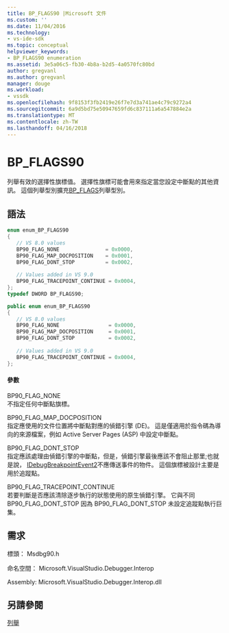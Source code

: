 ```yaml
---
title: BP_FLAGS90 |Microsoft 文件
ms.custom: ''
ms.date: 11/04/2016
ms.technology:
- vs-ide-sdk
ms.topic: conceptual
helpviewer_keywords:
- BP_FLAGS90 enumeration
ms.assetid: 3e5a06c5-fb30-4b8a-b2d5-4a0570fc80bd
author: gregvanl
ms.author: gregvanl
manager: douge
ms.workload:
- vssdk
ms.openlocfilehash: 9f8153f3fb2419e26f7e7d3a741ae4c79c9272a4
ms.sourcegitcommit: 6a9d5bd75e50947659fd6c837111a6a547884e2a
ms.translationtype: MT
ms.contentlocale: zh-TW
ms.lasthandoff: 04/16/2018
---
```

# <a name="bpflags90"></a>BP_FLAGS90
列舉有效的選擇性旗標值。 選擇性旗標可能會用來指定當您設定中斷點的其他資訊。 這個列舉型別擴充[BP_FLAGS](../../../extensibility/debugger/reference/bp-flags.md)列舉型別。  
  
## <a name="syntax"></a>語法  
  
```cpp  
enum enum_BP_FLAGS90  
{  
   // VS 8.0 values  
   BP90_FLAG_NONE               = 0x0000,  
   BP90_FLAG_MAP_DOCPOSITION    = 0x0001,  
   BP90_FLAG_DONT_STOP          = 0x0002,  
  
   // Values added in VS 9.0  
   BP90_FLAG_TRACEPOINT_CONTINUE = 0x0004,  
};  
typedef DWORD BP_FLAGS90;  
```  
  
```csharp  
public enum enum_BP_FLAGS90  
{  
   // VS 8.0 values  
   BP90_FLAG_NONE                = 0x0000,  
   BP90_FLAG_MAP_DOCPOSITION     = 0x0001,  
   BP90_FLAG_DONT_STOP           = 0x0002,  
  
   // Values added in VS 9.0  
   BP90_FLAG_TRACEPOINT_CONTINUE = 0x0004,  
};  
```  
  
#### <a name="parameters"></a>參數  
 BP90_FLAG_NONE  
 不指定任何中斷點旗標。  
  
 BP90_FLAG_MAP_DOCPOSITION  
 指定應使用的文件位置將中斷點對應的偵錯引擎 (DE)。 這是僅適用於指令碼為導向的來源檔案，例如 Active Server Pages (ASP) 中設定中斷點。  
  
 BP90_FLAG_DONT_STOP  
 指定應該處理由偵錯引擎的中斷點，但是，偵錯引擎最後應該不會阻止那里;也就是說， [IDebugBreakpointEvent2](../../../extensibility/debugger/reference/idebugbreakpointevent2.md)不應傳送事件的物件。 這個旗標被設計主要是用於追蹤點。  
  
 BP90_FLAG_TRACEPOINT_CONTINUE  
 若要判斷是否應該清除逐步執行的狀態使用的原生偵錯引擎。 它與不同 BP90_FLAG_DONT_STOP 因為 BP90_FLAG_DONT_STOP 未設定追蹤點執行巨集。  
  
## <a name="requirements"></a>需求  
 標頭： Msdbg90.h  
  
 命名空間： Microsoft.VisualStudio.Debugger.Interop  
  
 Assembly: Microsoft.VisualStudio.Debugger.Interop.dll  
  
## <a name="see-also"></a>另請參閱  
 [列舉](../../../extensibility/debugger/reference/enumerations-visual-studio-debugging.md)